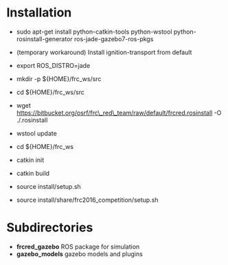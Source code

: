 Installation
============

 * sudo apt-get install python-catkin-tools python-wstool python-rosinstall-generator ros-jade-gazebo7-ros-pkgs
 * (temporary workaround) Install ignition-transport from default
 * export ROS\_DISTRO=jade
 * mkdir -p ${HOME}/frc\_ws/src
 * cd ${HOME}/frc\_ws/src
 * wget https://bitbucket.org/osrf/frc\_red\_team/raw/default/frcred.rosinstall -O ./.rosinstall
 * wstool update
 * cd ${HOME}/frc\_ws


 * catkin init
 * catkin build
 * source install/setup.sh
 * source install/share/frc2016\_competition/setup.sh

Subdirectories
==============

 * **frcred\_gazebo** ROS package for simulation
 * **gazebo\_models** gazebo models and plugins
